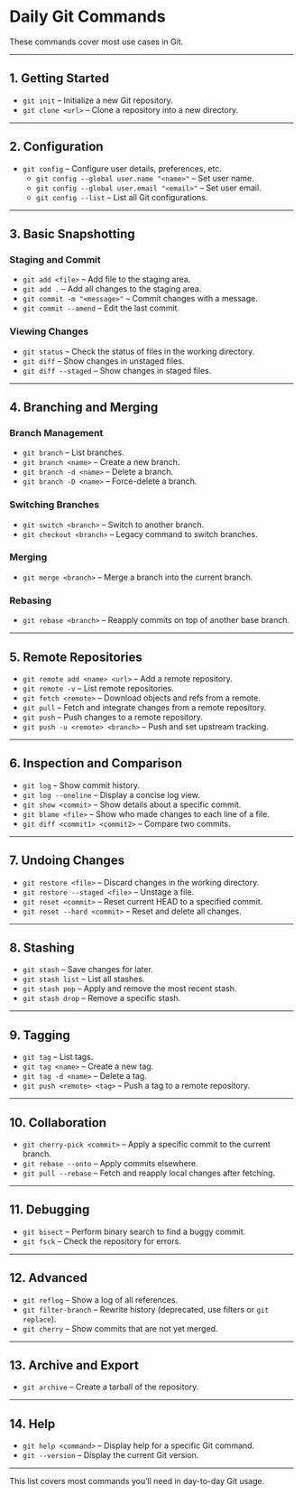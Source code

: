 # Daily Git Commands

These commands cover most use cases in Git.

---

## 1. Getting Started
- `git init` – Initialize a new Git repository.
- `git clone <url>` – Clone a repository into a new directory.

---

## 2. Configuration
- `git config` – Configure user details, preferences, etc.
    - `git config --global user.name "<name>"` – Set user name.
    - `git config --global user.email "<email>"` – Set user email.
    - `git config --list` – List all Git configurations.

---

## 3. Basic Snapshotting
### Staging and Commit
- `git add <file>` – Add file to the staging area.
- `git add .` – Add all changes to the staging area.
- `git commit -m "<message>"` – Commit changes with a message.
- `git commit --amend` – Edit the last commit.

### Viewing Changes
- `git status` – Check the status of files in the working directory.
- `git diff` – Show changes in unstaged files.
- `git diff --staged` – Show changes in staged files.

---

## 4. Branching and Merging
### Branch Management
- `git branch` – List branches.
- `git branch <name>` – Create a new branch.
- `git branch -d <name>` – Delete a branch.
- `git branch -D <name>` – Force-delete a branch.

### Switching Branches
- `git switch <branch>` – Switch to another branch.
- `git checkout <branch>` – Legacy command to switch branches.

### Merging
- `git merge <branch>` – Merge a branch into the current branch.

### Rebasing
- `git rebase <branch>` – Reapply commits on top of another base branch.

---

## 5. Remote Repositories
- `git remote add <name> <url>` – Add a remote repository.
- `git remote -v` – List remote repositories.
- `git fetch <remote>` – Download objects and refs from a remote.
- `git pull` – Fetch and integrate changes from a remote repository.
- `git push` – Push changes to a remote repository.
- `git push -u <remote> <branch>` – Push and set upstream tracking.

---

## 6. Inspection and Comparison
- `git log` – Show commit history.
- `git log --oneline` – Display a concise log view.
- `git show <commit>` – Show details about a specific commit.
- `git blame <file>` – Show who made changes to each line of a file.
- `git diff <commit1> <commit2>` – Compare two commits.

---

## 7. Undoing Changes
- `git restore <file>` – Discard changes in the working directory.
- `git restore --staged <file>` – Unstage a file.
- `git reset <commit>` – Reset current HEAD to a specified commit.
- `git reset --hard <commit>` – Reset and delete all changes.

---

## 8. Stashing
- `git stash` – Save changes for later.
- `git stash list` – List all stashes.
- `git stash pop` – Apply and remove the most recent stash.
- `git stash drop` – Remove a specific stash.

---

## 9. Tagging
- `git tag` – List tags.
- `git tag <name>` – Create a new tag.
- `git tag -d <name>` – Delete a tag.
- `git push <remote> <tag>` – Push a tag to a remote repository.

---

## 10. Collaboration
- `git cherry-pick <commit>` – Apply a specific commit to the current branch.
- `git rebase --onto` – Apply commits elsewhere.
- `git pull --rebase` – Fetch and reapply local changes after fetching.

---

## 11. Debugging
- `git bisect` – Perform binary search to find a buggy commit.
- `git fsck` – Check the repository for errors.

---

## 12. Advanced
- `git reflog` – Show a log of all references.
- `git filter-branch` – Rewrite history (deprecated, use filters or `git replace`).
- `git cherry` – Show commits that are not yet merged.

---

## 13. Archive and Export
- `git archive` – Create a tarball of the repository.

---

## 14. Help
- `git help <command>` – Display help for a specific Git command.
- `git --version` – Display the current Git version.

---

This list covers most commands you’ll need in day-to-day Git usage.